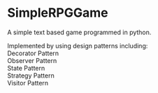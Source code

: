 SimpleRPGGame
=============

A simple text based game programmed in python.   

Implemented by using design patterns including:  
Decorator Pattern  
Observer Pattern  
State Pattern  
Strategy Pattern  
Visitor Pattern  
